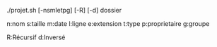 ./projet.sh [-nsmletpg] [-R] [-d] dossier

n:nom
s:taille
m:date
l:ligne
e:extension
t:type
p:proprietaire
g:groupe

R:Récursif
d:Inversé
